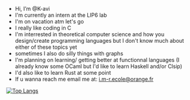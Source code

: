 -  Hi, I’m @K-avi
-  I'm currently an intern at the LIP6 lab 
-  I'm on vacation atm let's go 
-  I really like coding in C 
-  I'm interrested in theoretical computer science and how you design/create programming languages but I don't know much about either of these topics yet
-  sometimes I also do silly things with graphs
-  I'm planning on learning/ getting better at functionnal languages (I already know some OCaml but I'd like to learn Haskell and/or Clsip)
-  I'd also like to learn Rust at some point
-  If u wanna reach me email me at:  i.m-r.ecole@orange.fr

[![Top Langs](https://github-readme-stats-git-masterrstaa-rickstaa.vercel.app/api/top-langs/?username=k-avi&theme=dracula)](https://github.com/anuraghazra/github-readme-stats)
